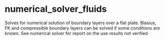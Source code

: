 # numerical_solver_fluids
Solves for numerical solution of boundary layers over a flat plate. Blasius, FK and compressible boundary layers can be solved if some conditions are known. 
See numerical solver for report on the use
results not verified
